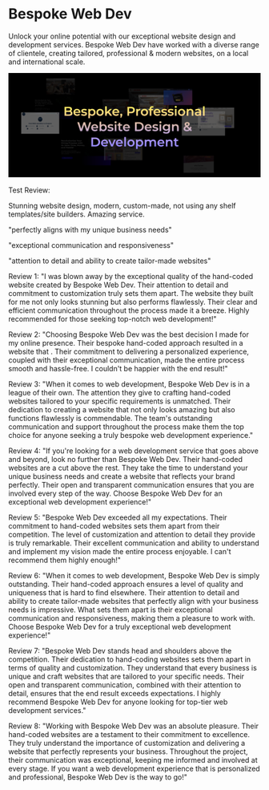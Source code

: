 # Bespoke Web Dev

Unlock your online potential with our exceptional website design and development services. Bespoke Web Dev have worked with a diverse range of clientele, creating tailored, professional & modern websites, on a local and international scale.

![Bespoke Web Dev](assets/banner.png)

Test Review:

Stunning website design, modern, custom-made, not using any shelf templates/site builders. Amazing service.

"perfectly aligns with my unique business needs"

"exceptional communication and responsiveness"

"attention to detail and ability to create tailor-made websites"

Review 1:
"I was blown away by the exceptional quality of the hand-coded website created by Bespoke Web Dev. Their attention to detail and commitment to customization truly sets them apart. The website they built for me not only looks stunning but also performs flawlessly. Their clear and efficient communication throughout the process made it a breeze. Highly recommended for those seeking top-notch web development!"

Review 2:
"Choosing Bespoke Web Dev was the best decision I made for my online presence. Their bespoke hand-coded approach resulted in a website that . Their commitment to delivering a personalized experience, coupled with their exceptional communication, made the entire process smooth and hassle-free. I couldn't be happier with the end result!"

Review 3:
"When it comes to web development, Bespoke Web Dev is in a league of their own. The attention they give to crafting hand-coded websites tailored to your specific requirements is unmatched. Their dedication to creating a website that not only looks amazing but also functions flawlessly is commendable. The team's outstanding communication and support throughout the process make them the top choice for anyone seeking a truly bespoke web development experience."

Review 4:
"If you're looking for a web development service that goes above and beyond, look no further than Bespoke Web Dev. Their hand-coded websites are a cut above the rest. They take the time to understand your unique business needs and create a website that reflects your brand perfectly. Their open and transparent communication ensures that you are involved every step of the way. Choose Bespoke Web Dev for an exceptional web development experience!"

Review 5:
"Bespoke Web Dev exceeded all my expectations. Their commitment to hand-coded websites sets them apart from their competition. The level of customization and attention to detail they provide is truly remarkable. Their excellent communication and ability to understand and implement my vision made the entire process enjoyable. I can't recommend them highly enough!"

Review 6:
"When it comes to web development, Bespoke Web Dev is simply outstanding. Their hand-coded approach ensures a level of quality and uniqueness that is hard to find elsewhere. Their attention to detail and ability to create tailor-made websites that perfectly align with your business needs is impressive. What sets them apart is their exceptional communication and responsiveness, making them a pleasure to work with. Choose Bespoke Web Dev for a truly exceptional web development experience!"

Review 7:
"Bespoke Web Dev stands head and shoulders above the competition. Their dedication to hand-coding websites sets them apart in terms of quality and customization. They understand that every business is unique and craft websites that are tailored to your specific needs. Their open and transparent communication, combined with their attention to detail, ensures that the end result exceeds expectations. I highly recommend Bespoke Web Dev for anyone looking for top-tier web development services."

Review 8:
"Working with Bespoke Web Dev was an absolute pleasure. Their hand-coded websites are a testament to their commitment to excellence. They truly understand the importance of customization and delivering a website that perfectly represents your business. Throughout the project, their communication was exceptional, keeping me informed and involved at every stage. If you want a web development experience that is personalized and professional, Bespoke Web Dev is the way to go!"
